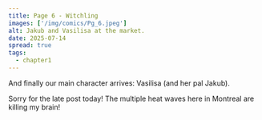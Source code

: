 ```yaml
---
title: Page 6 - Witchling
images: ['/img/comics/Pg_6.jpeg']
alt: Jakub and Vasilisa at the market.
date: 2025-07-14
spread: true
tags:
  - chapter1
---
```

And finally our main character arrives: Vasilisa (and her pal Jakub).

Sorry for the late post today! The multiple heat waves here in Montreal are killing my brain!